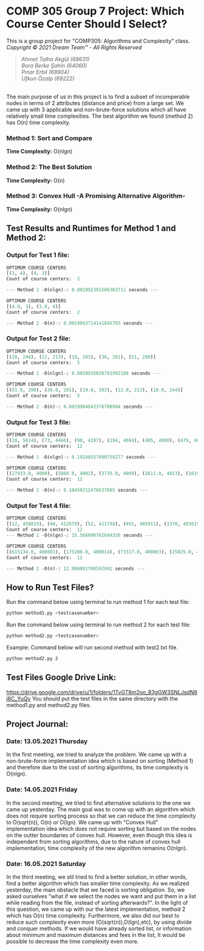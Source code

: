 # COMP 305 Group 7 Project: Which Course Center Should I Select?
This is a group project for "COMP305: Algorithms and Complexity" class.
\
*Copyright © 2021 Dream Team™ - All Rights Reserved*
>*Ahmet Talha Akgül (68631)* \
>*Bora Berke Şahin (64060)*\
>*Pınar Erbil (68904)*\
>*Ufkun Özalp (69222)*

\
The main purpose of us in this project is to find a subset of incomperable nodes in terms of 2 attributes (distance and price) from a large set. We came up with 3 applicable and non-brute-force solutions which all have relatively small time complexities. The best algorithm we found (method 2) has O(n) time complexity.

### Method 1: Sort and Compare ##
**Time Complexity:** O(nlgn)

### Method 2: The Best Solution ##
**Time Complexity:** O(n)

### Method 3: Convex Hull -A Promising Alternative Algorithm- ##
**Time Complexity:** O(nlgn)

## Test Results and Runtimes for Method 1 and Method 2: ##
### Output for Test 1 file:
```python
OPTIMUM COURSE CENTERS
[(3, 4), (4, 3)]
Count of course centers:  2

--- Method 1 -O(nlgn)-: 0.002992391586303711 seconds ---

OPTIMUM COURSE CENTERS
[(4.0, 3), (3.0, 4)]
Count of course centers:  2

--- Method 2 -O(n)-: 0.0019943714141845703 seconds ---
```
### Output for Test 2 file:
```python
OPTIMUM COURSE CENTERS
[(10, 244), (12, 213), (19, 203), (36, 201), (51, 200)]
Count of course centers:  5

--- Method 1 -O(nlgn)-: 0.0029935836791992188 seconds ---

OPTIMUM COURSE CENTERS
[(51.0, 200), (36.0, 201), (19.0, 203), (12.0, 213), (10.0, 244)]
Count of course centers:  5

--- Method 2 -O(n)-: 0.0029904842376708984 seconds ---
```
### Output for Test 3 file:
```python
OPTIMUM COURSE CENTERS
[(20, 5614), (73, 4466), (90, 4287), (194, 4094), (405, 4090), (479, 4049), (658, 4041), (1619, 4031), (2611, 4013), (3735, 4009), (5860, 4001), (27933, 4000)]
Count of course centers:  12

--- Method 1 -O(nlgn)-: 0.19248557090759277 seconds ---

OPTIMUM COURSE CENTERS
[(27933.0, 4000), (5860.0, 4001), (3735.0, 4009), (2611.0, 4013), (1619.0, 4031), (658.0, 4041), (479.0, 4049), (405.0, 4090), (194.0, 4094), (90.0, 4287), (73.0, 4466), (20.0, 5614)]
Count of course centers:  12

--- Method 2 -O(n)-: 0.18450212478637695 seconds ---
```
### Output for Test 4 file:
```python
OPTIMUM COURSE CENTERS
[(12, 450819), (40, 412679), (52, 411748), (491, 405911), (1370, 403619), (1634, 401268), (3021, 400625), (5497, 400311), (25825, 400073), (73317, 400063), (175280, 400014), (615134, 400001)]
Count of course centers:  12
--- Method 1 -O(nlgn)-: 15.566096782684326 seconds ---

OPTIMUM COURSE CENTERS
[(615134.0, 400001), (175280.0, 400014), (73317.0, 400063), (25825.0, 400073), (5497.0, 400311), (3021.0, 400625), (1634.0, 401268), (1370.0, 403619), (491.0, 405911), (52.0, 411748), (40.0, 412679), (12.0, 450819)]
Count of course centers:  12

--- Method 2 -O(n)-: 13.906801700592041 seconds ---
```
## How to Run Test Files? ##
Run the command below using terminal to run method 1 for each test file:
```bash
python method1.py <testcasenumber>
```
Run the command below using terminal to run method 2 for each test file:
```bash
python method2.py <testcasenumber>
```
Example:
Command below will run second method with test2.txt file.
```bash
python method2.py 2
```
## Test Files Google Drive Link: ##
https://drive.google.com/drive/u/1/folders/1TvGT8m2oo_83gGW3SNLJsdN8j6C_YuQv
You should put the test files in the same directory with the method1.py and method2.py files.

## Project Journal: ##
### Date: 13.05.2021 Thursday ###
In the first meeting, we tried to analyze the problem. We came up with a non-brute-force implementation idea which is based on sorting (Method 1) and therefore due to the cost of sorting algorithms, its time complexity is O(nlgn).

### Date: 14.05.2021 Friday ###
In the second meeting, we tried to find alternative solutions to the one we came up yesterday. The main goal was to come up with an algorithm which does not require sorting process so that we can reduce the time complexity to O(sqrt(n)), O(n) or O(lgn). We came up with "Convex Hull" implementation idea which does not require sorting but based on the nodes on the outter boundaries of convex hull. However, even though this idea is independent from sorting algorithms, due to the nature of convex hull implementation, time complexity of the new algorithm remanins O(nlgn).

### Date: 16.05.2021 Saturday ###

In the third meeting, we stil tried to find a better solution, in other words, find a better algorithm which has smaller time complexity. As we realized yesterday, the main obstacle that we faced is sorting obligation. So, we asked ourselves "what if we select the nodes we want and put them in a list while reading from the file, instead of sorting afterwards?". In the light of this question, we came up with our the latest implementation, method 2 which has O(n) time complexity. Furthermore, we also did our best to reduce such complexity even more (O(sqrt(n)),O(lgn),etc), by using divide and conquer methods. If we would have already sorted list, or information about minimum and maximum distances and fees in the list, It would be possible to decrease the time complexity even more. 
